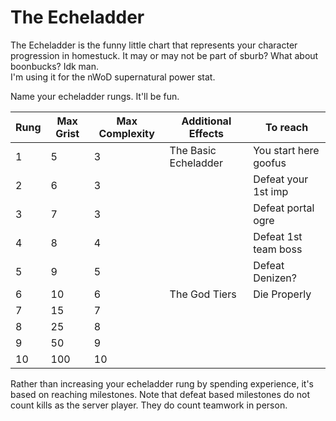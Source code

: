 # The Echeladder
The Echeladder is the funny little chart that represents your character progression in homestuck. It may or may not be part of sburb? What about boonbucks? Idk man.  
I'm using it for the nWoD supernatural power stat.  

Name your echeladder rungs. It'll be fun.  

| Rung | Max Grist | Max Complexity | Additional Effects | To reach |
|------|-----------|----------------|--------------------|----------|
| 1    | 5         | 3              |The Basic Echeladder|You start here goofus|
| 2    | 6         | 3              |                    |Defeat your 1st imp|
| 3    | 7         | 3              |                    |Defeat portal ogre|
| 4    | 8         | 4              |                    |Defeat 1st team boss|
| 5    | 9         | 5              |                    |Defeat Denizen?|
| 6    | 10        | 6              |The God Tiers       |Die Properly|
| 7    | 15        | 7              |                    | |
| 8    | 25        | 8              |                    | |
| 9    | 50        | 9              |                    | |
| 10   | 100       | 10             |                    | |

Rather than increasing your echeladder rung by spending experience, it's based on reaching milestones.
Note that defeat based milestones do not count kills as the server player. They do count teamwork in person.


